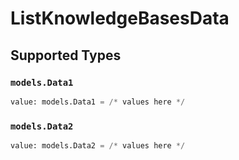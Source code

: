 # ListKnowledgeBasesData


## Supported Types

### `models.Data1`

```python
value: models.Data1 = /* values here */
```

### `models.Data2`

```python
value: models.Data2 = /* values here */
```

